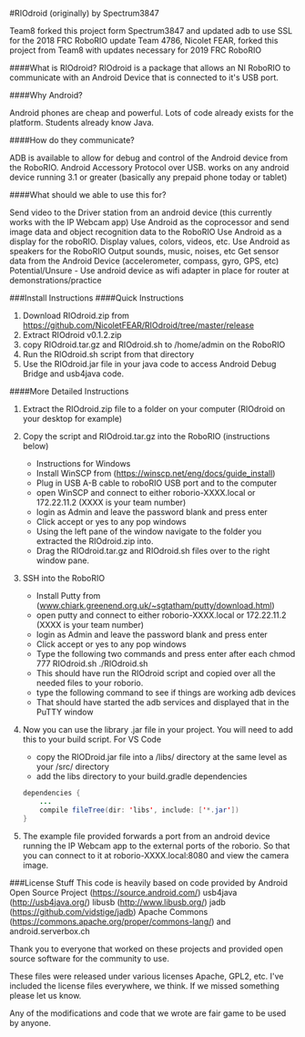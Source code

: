 #RIOdroid (originally) by Spectrum3847

Team8 forked this project form Spectrum3847 and updated adb to use SSL for the 2018 FRC RoboRIO update
Team 4786, Nicolet FEAR, forked this project from Team8 with updates necessary for 2019 FRC RoboRIO

####What is RIOdroid?
RIOdroid is a package that allows an NI RoboRIO to communicate with an Android Device that is connected to it's USB port.

####Why Android?

Android phones are cheap and powerful. Lots of code already exists for the platform. Students already know Java.

####How do they communicate?

ADB is available to allow for debug and control of the Android device from the RoboRIO.
Android Accessory Protocol over USB. works on any android device running 3.1 or greater (basically any prepaid phone today or tablet)

####What should we able to use this for?

Send video to the Driver station from an android device (this currently works with the IP Webcam app)
Use Android as the coprocessor and send image data and object recognition data to the RoboRIO
Use Android as a display for the roboRIO. Display values, colors, videos, etc.
Use Android as speakers for the RoboRIO Output sounds, music, noises, etc
Get sensor data from the Android Device (accelerometer, compass, gyro, GPS, etc)
Potential/Unsure - Use android device as wifi adapter in place for router at demonstrations/practice

###Install Instructions
####Quick Instructions
1. Download RIOdroid.zip from https://github.com/NicoletFEAR/RIOdroid/tree/master/release
2. Extract RIOdroid v0.1.2.zip
3. copy RIOdroid.tar.gz and RIOdroid.sh to /home/admin on the RoboRIO
4. Run the RIOdroid.sh script from that directory
5. Use the RIOdroid.jar file in your java code to access Android Debug Bridge and usb4java code.

####More Detailed Instructions
1. Extract the RIOdroid.zip file to a folder on your computer (RIOdroid on your desktop for example)
2.  Copy the script and RIOdroid.tar.gz into the RoboRIO (instructions below)
	- Instructions for Windows
	- Install WinSCP from (https://winscp.net/eng/docs/guide_install)
	- Plug in USB A-B cable to roboRIO USB port and to the computer
	- open WinSCP and connect to either roborio-XXXX.local or 172.22.11.2 (XXXX is your team number)
	- login as Admin and leave the password blank and press enter
	- Click accept or yes to any pop windows
	- Using the left pane of the window navigate to the folder you extracted the RIOdroid.zip into.
	- Drag the RIOdroid.tar.gz and RIOdroid.sh files over to the right window pane.

3. SSH into the RoboRIO
	- Install Putty from (www.chiark.greenend.org.uk/~sgtatham/putty/download.html)
	- open putty and connect to either roborio-XXXX.local or 172.22.11.2 (XXXX is your team number)
	- login as Admin and leave the password blank and press enter
	- Click accept or yes to any pop windows
	- Type the following two commands and press enter after each
		chmod 777 RIOdroid.sh
		./RIOdroid.sh
	- This should have run the RIOdroid script and copied over all the needed files to your roborio.
	- type the following command to see if things are working
		adb devices
	- That should have started the adb services and displayed that in the PuTTY window

4. Now you can use the library .jar file in your project. You will need to add this to your build script.
For VS Code
    - copy the RIODroid.jar file into a /libs/ directory at the same level as your /src/ directory
    - add the libs directory to your build.gradle dependencies
    ```java
    dependencies {
        ...
        compile fileTree(dir: 'libs', include: ['*.jar'])
    }
    ```

5. The example file provided forwards a port from an android device running the IP Webcam app to the external ports of the roborio.
So that you can connect to it at roborio-XXXX.local:8080 and view the camera image.

###License Stuff
This code is heavily based on code provided by
Android Open Source Project (https://source.android.com/)
usb4java (http://usb4java.org/)
libusb (http://www.libusb.org/)
jadb (https://github.com/vidstige/jadb)
Apache Commons (https://commons.apache.org/proper/commons-lang/)
and android.serverbox.ch

Thank you to everyone that worked on these projects and provided open source software for the community to use.

These files were released under various licenses Apache, GPL2, etc.
I've included the license files everywhere, we think. If we missed something please let us know.

Any of the modifications and code that we wrote are fair game to be used by anyone.
